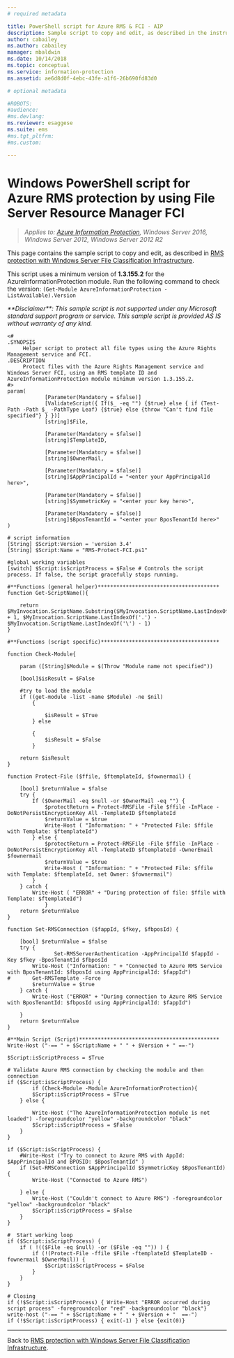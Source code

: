 ```yaml
---
# required metadata

title: PowerShell script for Azure RMS & FCI - AIP
description: Sample script to copy and edit, as described in the instructions for RMS protection with Windows Server File Classification Infrastructure.
author: cabailey
ms.author: cabailey
manager: mbaldwin
ms.date: 10/14/2018
ms.topic: conceptual
ms.service: information-protection
ms.assetid: ae6d8d0f-4ebc-43fe-a1f6-26b690fd83d0

# optional metadata

#ROBOTS:
#audience:
#ms.devlang:
ms.reviewer: esaggese
ms.suite: ems
#ms.tgt_pltfrm:
#ms.custom:

---
```


# Windows PowerShell script for Azure RMS protection by using File Server Resource Manager FCI

>*Applies to: [Azure Information Protection](https://azure.microsoft.com/pricing/details/information-protection), Windows Server 2016, Windows Server 2012, Windows Server 2012 R2*

This page contains the sample script to copy and edit, as described in [RMS protection with Windows Server File Classification Infrastructure](configure-fci.md).

This script uses a minimum version of **1.3.155.2** for the AzureInformationProtection module. Run the following command to check the version: `(Get-Module AzureInformationProtection -ListAvailable).Version` 

*&#42;&#42;Disclaimer&#42;&#42;: This sample script is not supported under any Microsoft standard support program or service. This sample script is provided AS IS without warranty of any kind.*

```
<#
.SYNOPSIS 
     Helper script to protect all file types using the Azure Rights Management service and FCI.
.DESCRIPTION
     Protect files with the Azure Rights Management service and Windows Server FCI, using an RMS template ID and AzureInformationProtection module minimum version 1.3.155.2.   
#>
param(
            [Parameter(Mandatory = $false)]
            [ValidateScript({ If($_ -eq "") {$true} else { if (Test-Path -Path $_ -PathType Leaf) {$true} else {throw "Can't find file specified"} } })]
            [string]$File,

            [Parameter(Mandatory = $false)]
            [string]$TemplateID,

            [Parameter(Mandatory = $false)]
            [string]$OwnerMail,

            [Parameter(Mandatory = $false)]
            [string]$AppPrincipalId = "<enter your AppPrincipalId here>",

            [Parameter(Mandatory = $false)]
            [string]$SymmetricKey = "<enter your key here>",

            [Parameter(Mandatory = $false)]
            [string]$BposTenantId = "<enter your BposTenantId here>"
) 

# script information
[String] $Script:Version = 'version 3.4' 
[String] $Script:Name = "RMS-Protect-FCI.ps1"

#global working variables
[switch] $Script:isScriptProcess = $False # Controls the script process. If false, the script gracefully stops running.

#**Functions (general helper)***************************************
function Get-ScriptName(){ 

	return $MyInvocation.ScriptName.Substring($MyInvocation.ScriptName.LastIndexOf('\') + 1, $MyInvocation.ScriptName.LastIndexOf('.') - $MyInvocation.ScriptName.LastIndexOf('\') - 1)
}

#**Functions (script specific)**************************************

function Check-Module{

    param ([String]$Module = $(Throw "Module name not specified"))

    [bool]$isResult = $False

    #try to load the module
    if ((get-module -list -name $Module) -ne $nil)
        {

            $isResult = $True
        } else 
        
        {
            $isResult = $False
        } 

    return $isResult
}

function Protect-File ($ffile, $ftemplateId, $fownermail) {

    [bool] $returnValue = $false
    try {
        If ($OwnerMail -eq $null -or $OwnerMail -eq "") {
            $protectReturn = Protect-RMSFile -File $ffile -InPlace -DoNotPersistEncryptionKey All -TemplateID $ftemplateId
            $returnValue = $true
            Write-Host ( "Information: " + "Protected File: $ffile with Template: $ftemplateId")
        } else {
            $protectReturn = Protect-RMSFile -File $ffile -InPlace -DoNotPersistEncryptionKey All -TemplateID $ftemplateId -OwnerEmail $fownermail
            $returnValue = $true
            Write-Host ( "Information: " + "Protected File: $ffile with Template: $ftemplateId, set Owner: $fownermail")
        }
    } catch {
        Write-Host ( "ERROR" + "During protection of file: $ffile with Template: $ftemplateId")
            }
    return $returnValue
}

function Set-RMSConnection ($fappId, $fkey, $fbposId) {

	[bool] $returnValue = $false
    try {
               Set-RMSServerAuthentication -AppPrincipalId $fappId -Key $fkey -BposTenantId $fbposId
        Write-Host ("Information: " + "Connected to Azure RMS Service with BposTenantId: $fbposId using AppPrincipalId: $fappId")
#       Get-RMSTemplate -Force
        $returnValue = $true
    } catch {
        Write-Host ("ERROR" + "During connection to Azure RMS Service with BposTenantId: $fbposId using AppPrincipalId: $fappId")

    }
    return $returnValue
}

#**Main Script (Script)*********************************************
Write-Host ("-== " + $Script:Name + " " + $Version + " ==-")

$Script:isScriptProcess = $True

# Validate Azure RMS connection by checking the module and then connection
if ($Script:isScriptProcess) {
 		if (Check-Module -Module AzureInformationProtection){
    	$Script:isScriptProcess = $True
	} else {

		Write-Host ("The AzureInformationProtection module is not loaded") -foregroundcolor "yellow" -backgroundcolor "black"	        
		$Script:isScriptProcess = $False
	}
}

if ($Script:isScriptProcess) {
	#Write-Host ("Try to connect to Azure RMS with AppId: $AppPrincipalId and BPOSID: $BposTenantId" )	
    if (Set-RMSConnection $AppPrincipalId $SymmetricKey $BposTenantId) {
	    Write-Host ("Connected to Azure RMS")

    } else {
		Write-Host ("Couldn't connect to Azure RMS") -foregroundcolor "yellow" -backgroundcolor "black"
		$Script:isScriptProcess = $False
	}
}

#  Start working loop
if ($Script:isScriptProcess) {
    if ( !(($File -eq $null) -or ($File -eq "")) ) {
        if (!(Protect-File -ffile $File -ftemplateId $TemplateID -fownermail $OwnerMail)) {
            $Script:isScriptProcess = $False           
        }
    }
}

# Closing
if (!$Script:isScriptProcess) { Write-Host "ERROR occurred during script process" -foregroundcolor "red" -backgroundcolor "black"}
write-host ("-== " + $Script:Name + " " + $Version + "  ==-")
if (!$Script:isScriptProcess) { exit(-1) } else {exit(0)}
```

---

Back to [RMS protection with Windows Server File Classification Infrastructure](configure-fci.md).
